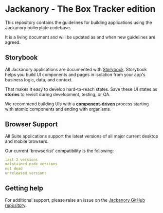 # Jackanory - The Box Tracker edition

This repository contains the guidelines for building applications using the Jackanory
boilerplate codebase.

It is a living document and will be updated as and when new guidelines are agreed.

## Storybook

All Jackanory applications are documented with [Storybook](https://storybook.js.org/).
Storybook helps you build UI components and pages in isolation from your
app's business logic, data, and context.

That makes it easy to develop hard-to-reach states. Save these UI states as **stories**
to revisit during development, testing, or QA.

We recommend building UIs with a [**component-driven**](https://componentdriven.org)
process starting with atomic components and ending with organisms.

## Browser Support

All Suite applications support the latest versions of all major current desktop
and mobile browsers.

Our current 'browserlist' compatibility is the following:

```yaml
last 2 versions
maintained node versions
not dead
unreleased versions
```

## Getting help

For additional support, please raise an issue on the [Jackanory GitHub repository](https://github.com/foxleigh81/jackanory/issues).
